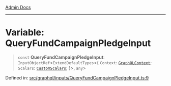 [Admin Docs](/)

***

# Variable: QueryFundCampaignPledgeInput

> `const` **QueryFundCampaignPledgeInput**: `InputObjectRef`\<`ExtendDefaultTypes`\<\{ `Context`: [`GraphQLContext`](../../../context/type-aliases/GraphQLContext.md); `Scalars`: [`CustomScalars`](../../../scalars/type-aliases/CustomScalars.md); \}\>, `any`\>

Defined in: [src/graphql/inputs/QueryFundCampaignPledgeInput.ts:9](https://github.com/PurnenduMIshra129th/talawa-api/blob/4d9be178e903c8bd2778a802379c92eee9a2afdf/src/graphql/inputs/QueryFundCampaignPledgeInput.ts#L9)
